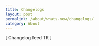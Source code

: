 ```yaml
---
title: Changelogs
layout: post
permalink: /about/whats-new/changelogs/
category: About
---
```

[ Changelog feed TK ]